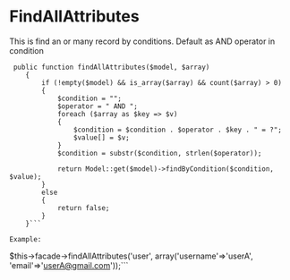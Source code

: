 # FindAllAttributes

This is find an or many record by conditions. Default as AND operator in condition

```
 public function findAllAttributes($model, $array)
    {
        if (!empty($model) && is_array($array) && count($array) > 0)
        {
            $condition = "";
            $operator = " AND ";
            foreach ($array as $key => $v)
            {
                $condition = $condition . $operator . $key . " = ?";
                $value[] = $v;
            }
            $condition = substr($condition, strlen($operator));

            return Model::get($model)->findByCondition($condition, $value);
        }
        else
        {
            return false;
        }
    }```

Example:

```
$this->facade->findAllAttributes('user', array('username'=>'userA', 'email'=>'userA@gmail.com'));```


